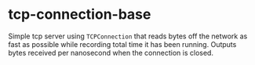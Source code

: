 # tcp-connection-base

Simple tcp server using `TCPConnection` that reads bytes off the network as fast as possible while recording total time it has been running. Outputs bytes received per nanosecond when the connection is closed.
